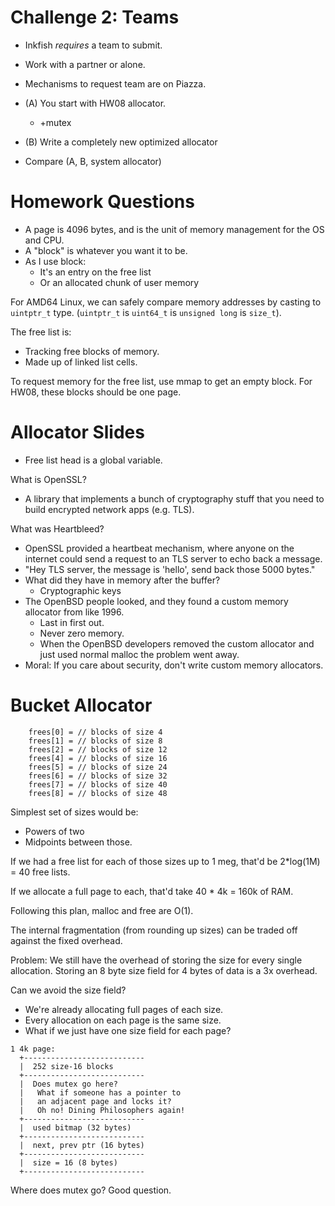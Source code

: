 
# Challenge 2: Teams

 - Inkfish *requires* a team to submit.
 - Work with a partner or alone.
 - Mechanisms to request team are on Piazza.

 - (A) You start with HW08 allocator.
   - +mutex
 - (B) Write a completely new optimized allocator
 - Compare (A, B, system allocator)

# Homework Questions

 - A page is 4096 bytes, and is the unit of memory
   management for the OS and CPU.
 - A "block" is whatever you want it to be.
 - As I use block:
   - It's an entry on the free list
   - Or an allocated chunk of user memory

For AMD64 Linux, we can safely compare memory
addresses by casting to ```uintptr_t``` type.
(```uintptr_t``` is ```uint64_t``` is ```unsigned
long``` is ```size_t```).

The free list is:

 * Tracking free blocks of memory.
 * Made up of linked list cells.
 
To request memory for the free list, use mmap
to get an empty block. For HW08, these blocks
should be one page.

# Allocator Slides

 * Free list head is a global variable.

What is OpenSSL?

 - A library that implements a bunch of cryptography
   stuff that you need to build encrypted network
   apps (e.g. TLS).

What was Heartbleed?

 - OpenSSL provided a heartbeat mechanism, where
   anyone on the internet could send a request
   to an TLS server to echo back a message.
 - "Hey TLS server, the message is 'hello', send
    back those 5000 bytes."
 - What did they have in memory after the buffer?
   - Cryptographic keys
 - The OpenBSD people looked, and they found a
   custom memory allocator from like 1996.
   - Last in first out.
   - Never zero memory.
   - When the OpenBSD developers removed the
     custom allocator and just used normal malloc
     the problem went away.
  - Moral: If you care about security, don't write
    custom memory allocators.
 
# Bucket Allocator

```
    frees[0] = // blocks of size 4
    frees[1] = // blocks of size 8
    frees[2] = // blocks of size 12
    frees[4] = // blocks of size 16
    frees[5] = // blocks of size 24
    frees[6] = // blocks of size 32
    frees[7] = // blocks of size 40
    frees[8] = // blocks of size 48
```

Simplest set of sizes would be:

 - Powers of two
 - Midpoints between those.

If we had a free list for each of those sizes
up to 1 meg, that'd be 2*log(1M) = 40 free lists.

If we allocate a full page to each, that'd
take 40 * 4k = 160k of RAM.

Following this plan, malloc and free are O(1).

The internal fragmentation (from rounding up sizes)
can be traded off against the fixed overhead.

Problem: We still have the overhead of storing the size
for every single allocation. Storing an 8 byte size
field for 4 bytes of data is a 3x overhead.

Can we avoid the size field?

 - We're already allocating full pages of each size.
 - Every allocation on each page is the same size.
 - What if we just have one size field for each page?

```
1 4k page:
  +---------------------------
  |  252 size-16 blocks
  +---------------------------
  |  Does mutex go here?
  |   What if someone has a pointer to
  |   an adjacent page and locks it?
  |   Oh no! Dining Philosophers again!
  +---------------------------
  |  used bitmap (32 bytes)
  +---------------------------
  |  next, prev ptr (16 bytes)
  +---------------------------
  |  size = 16 (8 bytes)
  +---------------------------
```

Where does mutex go? Good question. 






